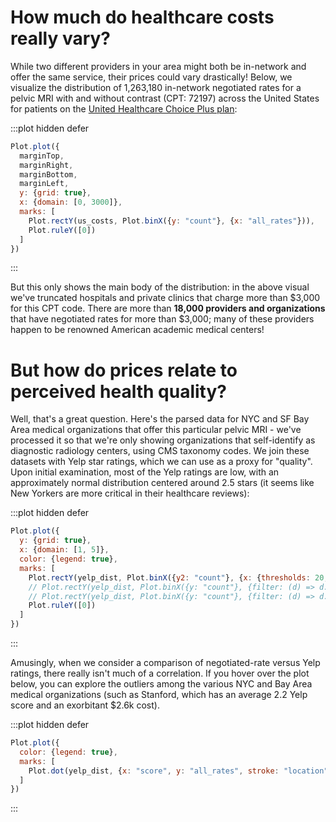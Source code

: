 <script setup>

import * as Plot from "@observablehq/plot";
import * as d3 from "d3";
import {computed, ref, onMounted, shallowRef} from "vue";
import {useData} from "vitepress";

const marginTop = ref(20);
const marginRight = ref(20);
const marginBottom = ref(30);
const marginLeft = ref(40);

const us_costs = shallowRef([
  {}
]);

const yelp_dist = shallowRef([
  {}
]);

onMounted(() => {
  d3.csv("../data/US_rates.csv", d3.autoType).then((data) => (us_costs.value = data));
  d3.csv("../data/NYC_rates.csv", d3.autoType).then((data) => (us_costs.value = data));
  d3.csv("../data/yelp_quality_scatter.csv", d3.autoType).then((data) => (yelp_dist.value = data));
});

</script>

# How much do healthcare costs really vary?

While two different providers in your area might both be in-network and offer the same service, their prices could vary drastically! Below, we visualize the distribution of 1,263,180 in-network negotiated rates for a pelvic MRI with and without contrast (CPT: 72197) across the United States for patients on the [United Healthcare Choice Plus plan](https://www.uhc.com/individuals-families/health-plans-through-work/choice-plus): 

:::plot hidden defer
```js
Plot.plot({
  marginTop,
  marginRight,
  marginBottom,
  marginLeft,
  y: {grid: true},
  x: {domain: [0, 3000]},
  marks: [
    Plot.rectY(us_costs, Plot.binX({y: "count"}, {x: "all_rates"})),
    Plot.ruleY([0])
  ]
})
```
:::

But this only shows the main body of the distribution: in the above visual we've truncated hospitals and private clinics that charge more than $3,000 for this CPT code. There are more than **18,000 providers and organizations** that have negotiated rates for more than $3,000; many of these providers happen to be renowned American academic medical centers!

# But how do prices relate to perceived health quality?

Well, that's a great question. Here's the parsed data for NYC and SF Bay Area medical organizations that offer this particular pelvic MRI - we've processed it so that we're only showing organizations that self-identify as diagnostic radiology centers, using CMS taxonomy codes. We join these datasets with Yelp star ratings, which we can use as a proxy for "quality". Upon initial examination, most of the Yelp ratings are low, with an approximately normal distribution centered around 2.5 stars (it seems like New Yorkers are more critical in their healthcare reviews):

:::plot hidden defer
```js
Plot.plot({
  y: {grid: true},
  x: {domain: [1, 5]},
  color: {legend: true},
  marks: [
    Plot.rectY(yelp_dist, Plot.binX({y2: "count"}, {x: {thresholds: 20, value: "score"}, fill: "location", mixBlendMode: "multiply"})),
    // Plot.rectY(yelp_dist, Plot.binX({y: "count"}, {filter: (d) => d.location === "NYC", x: "score", fill: "location", insetLeft: 4})),
    // Plot.rectY(yelp_dist, Plot.binX({y: "count"}, {filter: (d) => d.location === "Bay Area", x: "score", fill: "location", insetRight: 4})),
    Plot.ruleY([0])
  ]
})
```
:::

Amusingly, when we consider a comparison of negotiated-rate versus Yelp ratings, there really isn't much of a correlation. If you hover over the plot below, you can explore the outliers among the various NYC and Bay Area medical organizations (such as Stanford, which has an average 2.2 Yelp score and an exorbitant $2.6k cost).

:::plot hidden defer
```js
Plot.plot({
  color: {legend: true},
  marks: [
    Plot.dot(yelp_dist, {x: "score", y: "all_rates", stroke: "location", channels: {name: "business_name"}, tip: true})
  ]
})
```
:::